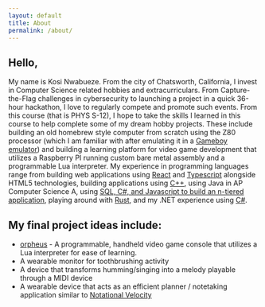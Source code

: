 ```yaml
---
layout: default
title: About
permalink: /about/
---
```


## Hello,

My name is Kosi Nwabueze. From the city of Chatsworth, California, I invest in Computer Science related hobbies and extracurriculars. From Capture-the-Flag challenges in cybersecurity to launching a project in a quick 36-hour hackathon, I love to regularly compete and promote such events. From this course (that is PHYS S-12), I hope to take the skills I learned in this course to help complete some of my dream hobby projects. These include building an old homebrew style computer from scratch using the Z80 processor (which I am familiar with after emulating it in a [Gameboy emulator](https://github.com/kosinw/Castor)) and building a learning platform for video game development that utilizes a Raspberry PI running custom bare metal assembly and a programmable Lua interpreter. My experience in programming languages range from building web applications using [React](https://reactjs.org/) and [Typescript](https://www.typescriptlang.org/) alongside HTML5 technologies, building applications using [C++](https://github.com/kosinw/chip_eight), using Java in AP Computer Science A, using [SQL, C#, and Javascript to build an n-tiered application](https://github.com/kosinw/battleships), playing around with [Rust](https://github.com/kosinw/advent-of-code-2017), and my .NET experience using [C#](https://github.com/kosinw/Castor).

## My final project ideas include:  
- [orpheus](https://github.com/kosinw/orpheus) - A programmable, handheld video game console that utilizes a Lua interpreter for ease of learning.
- A wearable monitor for toothbrushing activity
- A device that transforms humming/singing into a melody playable through a MIDI device
- A wearable device that acts as an efficient planner / notetaking application similar to [Notational Velocity](http://notational.net/)
